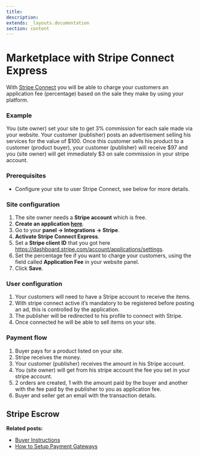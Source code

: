 ```yaml
---
title:
description:
extends: _layouts.documentation
section: content
---
```


# Marketplace with Stripe Connect Express

With  [Stripe Connect](https://stripe.com/connect)  you will be able to charge your customers an application fee (percentage) based on the sale they make by using your platform.

### Example

You (site owner) set your site to get 3% commission for each sale made via your website. Your customer (publisher) posts an advertisement selling his services for the value of $100. Once this customer sells his product to a customer (product buyer), your customer (publisher) will receive $97 and you (site owner) will get immediately $3 on sale commission in your stripe account.

### Prerequisites

-   Configure your site to user Stripe Connect, see below for more details.

### Site configuration

1.  The site owner needs a  **Stripe account**  which is free.
2.  **Create an application  [here](https://dashboard.stripe.com/account/applications/settings)**.
4.  Go to your  **panel -> Integrations -> Stripe**.
5.  **Activate Stripe Connect Express**.
6.  Set a  **Stripe client ID**  that you got here https://dashboard.stripe.com/account/applications/settings.
7.  Set the percentage fee if you want to charge your customers, using the field called  **Application Fee**  in your website panel.
8.  Click  **Save**.

### User configuration

1.  Your customers will need to have a Stripe account to receive the items.
2.  With stripe connect active it’s mandatory to be registered before posting an ad, this is controlled by the application.
3.  The publisher will be redirected to his profile to connect with Stripe.
4.  Once connected he will be able to sell items on your site.

### Payment flow

1.  Buyer pays for a product listed on your site.
2.  Stripe receives the money.
3.  Your customer (publisher) receives the amount in his Stripe account.
4.  You (site owner) will get from his stripe account the fee you set in your stripe account.
5.  2 orders are created, 1 with the amount paid by the buyer and another with the fee paid by the publisher to you as application fee.
6.  Buyer and seller get an email with the transaction details.

## Stripe Escrow

**Related posts:**

-   [Buyer Instructions](/docs/custom-fields-buyer-instructions)
-   [How to Setup Payment Gateways](/docs/payment-set-up-payment-gateways)
